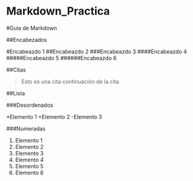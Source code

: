 # Markdown_Practica


#Guia de Markdown

##Encabezados

#Encabeazdo 1
##Encabeazdo 2 
###Encabeazdo 3
####Encabeazdo 4 
#####Encabeazdo 5 
######Encabeazdo 6

##Citas

>Esto es una cita
>continuación de la cita

##Lista

###Desordenados

*Elemento 1
+Elemento 2
-Elemento 3

###Numeradas

1. Elemento 1
2. Elemento 2
3. Elemento 3
4. Elemento 4
5. Elemento 5
6. Elemento 6
